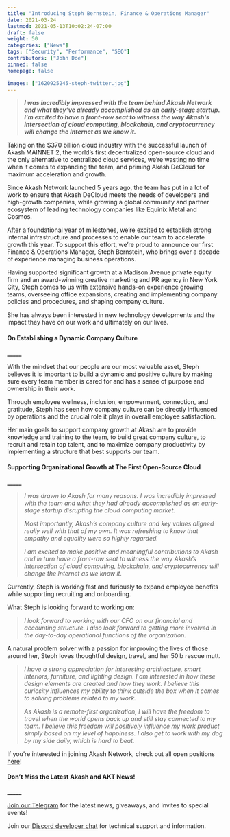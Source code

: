 ```yaml
---
title: "Introducing Steph Bernstein, Finance & Operations Manager"
date: 2021-03-24
lastmod: 2021-05-13T10:02:24-07:00
draft: false
weight: 50
categories: ["News"]
tags: ["Security", "Performance", "SEO"]
contributors: ["John Doe"]
pinned: false
homepage: false

images: ["1620925245-steph-twitter.jpg"]
---
```

> _**I was incredibly impressed with the team behind Akash Network and what they’ve already accomplished as an early-stage startup. I’m excited to have a front-row seat to witness the way Akash’s intersection of cloud computing, blockchain, and cryptocurrency will change the Internet as we know it.**_

Taking on the $370 billion cloud industry with the successful launch of Akash MAINNET 2, the world’s first decentralized open-source cloud and the only alternative to centralized cloud services, we’re wasting no time when it comes to expanding the team, and priming Akash DeCloud for maximum acceleration and growth.   

Since Akash Network launched 5 years ago, the team has put in a lot of work to ensure that Akash DeCloud meets the needs of developers and high-growth companies, while growing a global community and partner ecosystem of leading technology companies like Equinix Metal and Cosmos.  

After a foundational year of milestones, we’re excited to establish strong internal infrastructure and processes to enable our team to accelerate growth this year. To support this effort, we’re proud to announce our first Finance & Operations Manager, Steph Bernstein, who brings over a decade of experience managing business operations.   

Having supported significant growth at a Madison Avenue private equity firm and an award-winning creative marketing and PR agency in New York City, Steph comes to us with extensive hands-on experience growing teams, overseeing office expansions, creating and implementing company policies and procedures, and shaping company culture.   

She has always been interested in new technology developments and the impact they have on our work and ultimately on our lives.    

#### **On Establishing a Dynamic Company Culture**  
**\_\_\_\_\_**

With the mindset that our people are our most valuable asset, Steph believes it is important to build a dynamic and positive culture by making sure every team member is cared for and has a sense of purpose and ownership in their work.   

Through employee wellness, inclusion, empowerment, connection, and gratitude, Steph has seen how company culture can be directly influenced by operations and the crucial role it plays in overall employee satisfaction.  

Her main goals to support company growth at Akash are to provide knowledge and training to the team, to build great company culture, to recruit and retain top talent, and to maximize company productivity by implementing a structure that best supports our team.   

#### **Supporting Organizational Growth at The First Open-Source Cloud**  
**\_\_\_\_\_**

> _I was drawn to Akash for many reasons. I was incredibly impressed with the team and what they had already accomplished as an early-stage startup disrupting the cloud computing market._  
>   
> _Most importantly, Akash’s company culture and key values aligned really well with that of my own. It was refreshing to know that empathy and equality were so highly regarded._   
>   
> _I am excited to make positive and meaningful contributions to Akash and in turn have a front-row seat to witness the way Akash’s intersection of cloud computing, blockchain, and cryptocurrency will change the Internet as we know it._

Currently, Steph is working fast and furiously to expand employee benefits while supporting recruiting and onboarding.   

What Steph is looking forward to working on:   

> _I look forward to working with our CFO on our financial and accounting structure. I also look forward to getting more involved in the day-to-day operational functions of the organization._

A natural problem solver with a passion for improving the lives of those around her, Steph loves thoughtful design, travel, and her 50lb rescue mutt.   

> _I have a strong appreciation for interesting architecture, smart interiors, furniture, and lighting design. I am interested in how these design elements are created and how they work. I believe this curiosity influences my ability to think outside the box when it comes to solving problems related to my work._   
>   
> _As Akash is a remote-first organization, I will have the freedom to travel when the world opens back up and still stay connected to my team. I believe this freedom will positively influence my work product simply based on my level of happiness. I also get to work with my dog by my side daily, which is hard to beat._

  
If you’re interested in joining Akash Network, check out all open positions [here](https://jobs.lever.co/AkashNetwork)!

#### **Don’t Miss the Latest Akash and AKT News!**  
**\_\_\_\_\_**

[Join our Telegram](https://t.me/AkashNW) for the latest news, giveaways, and invites to special events!

Join our [Discord developer chat](https://discord.com/invite/DxftX67) for technical support and information.